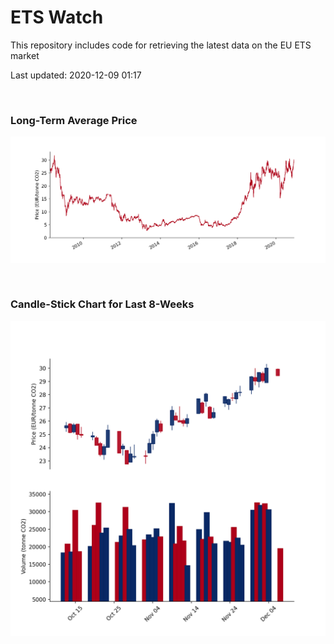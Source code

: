 # ETS Watch

This repository includes code for retrieving the latest data on the EU ETS market

Last updated: 2020-12-09 01:17

<br>

### Long-Term Average Price

![Long-term average](img/long_term_avg.png)

<br>

### Candle-Stick Chart for Last 8-Weeks

![Open, High, Low, Close & Volume](img/ohlc_vol.png)
